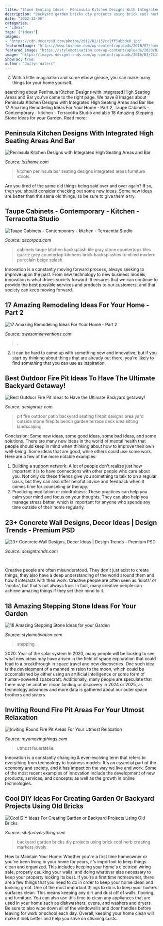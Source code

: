 ```yaml
---
title: "Stone Seating Ideas - Peninsula Kitchen Designs With Integrated High Seating Areas And Bar"
description: "Backyard garden bricks diy projects using brick cool herb creating markers lovely"
date: "2022-12-06"
categories:
- "ideas"
tags: ["ideas"]
images:
- "https://cdn.decorpad.com/photos/2012/02/15/cc2ff1abbde0.jpg"
featuredImage: "https://www.lushome.com/wp-content/uploads/2016/07/home-bar-peninsula-kitchen-design-ideas-11.jpg"
featured_image: "https://stylemotivation.com/wp-content/uploads/2020/02/27-stepping-stones-homebnc.jpg"
image: "https://images.designtrends.com/wp-content/uploads/2016/03/21110335/Cozy-Patio-Concrete-Wall.jpeg"
ShowToc: true
author: "Jazlyn Waters"
---
```



2. With a little imagination and some elbow grease, you can make many things for your home yourself.

	

		
searching about Peninsula Kitchen Designs with Integrated High Seating Areas and Bar you've came to the right page. We have 8 Images about Peninsula Kitchen Designs with Integrated High Seating Areas and Bar like 17 Amazing Remodeling Ideas For Your Home - Part 2, Taupe Cabinets - Contemporary - kitchen - Terracotta Studio and also 18 Amazing Stepping Stone Ideas for your Garden. Read more:
		
    
## Peninsula Kitchen Designs With Integrated High Seating Areas And Bar

<img loading=lazy src="https://www.lushome.com/wp-content/uploads/2016/07/home-bar-peninsula-kitchen-design-ideas-11.jpg" onerror="this.onerror=null;this.src='https://tse1.mm.bing.net/th?id=OIP.zYC0M7DyVxjZxKD4J1tqjQHaE7&amp;pid=15.1';" alt="Peninsula Kitchen Designs with Integrated High Seating Areas and Bar">

_Source: lushome.com_

>kitchen peninsula bar seating designs integrated areas furniture stools. 

	

Are you tired of the same old things being said over and over again? If so, then you should consider checking out some new ideas. Some new ideas are better than the same old things, so be sure to give them a try.

    
## Taupe Cabinets - Contemporary - Kitchen - Terracotta Studio

<img loading=lazy src="https://cdn.decorpad.com/photos/2012/02/15/cc2ff1abbde0.jpg" onerror="this.onerror=null;this.src='https://tse1.mm.bing.net/th?id=OIP.Dz7iOXZLWImQw5cgCzpFIgHaK8&amp;pid=15.1';" alt="Taupe Cabinets - Contemporary - kitchen - Terracotta Studio">

_Source: decorpad.com_

>cabinets taupe kitchen backsplash tile gray stone countertops tiles quartz grey countertop kitchens brick backsplashes tumbled modern porcelain beige splash. 

	

Innovation is a constantly moving forward process, always seeking to improve upon the past. From new technology to new business models, innovation is what drives society forward. It ensures that we can continue to provide the best possible services and products to our customers, and that society can keep moving forward.

    
## 17 Amazing Remodeling Ideas For Your Home - Part 2

<img loading=lazy src="https://www.awesomeinventions.com/wp-content/uploads/2014/10/seating-around-fireplace.jpg" onerror="this.onerror=null;this.src='https://tse1.mm.bing.net/th?id=OIP.l38UXO94-aSdLgHuGcSXnwHaKH&amp;pid=15.1';" alt="17 Amazing Remodeling Ideas For Your Home - Part 2">

_Source: awesomeinventions.com_

>. 

	

2. It can be hard to come up with something new and innovative, but if you start by thinking about things that are already out there, you're likely to find something that you can use as inspiration. 

    
## Best Outdoor Fire Pit Ideas To Have The Ultimate Backyard Getaway!

<img loading=lazy src="http://cdn.designrulz.com/wp-content/uploads/2015/06/fire-pit-patio-Design-Ideas-8.jpg" onerror="this.onerror=null;this.src='https://tse3.mm.bing.net/th?id=OIP.FaT-ISCs_MbA2adgUZpB-wHaJ4&amp;pid=15.1';" alt="Best Outdoor Fire Pit Ideas to Have the Ultimate Backyard getaway!">

_Source: designrulz.com_

>pit fire outdoor patio backyard seating firepit designs area yard outside stone firepits bench garden terrace deck idea sitting landscaping. 

	

Conclusion: Some new ideas, some good ideas, some bad ideas, and some solutions.
There are many new ideas in the world of mental health that people should keep in mind when thinking about how to improve their own well-being. Some ideas that are good, while others could use some work. Here are a few of the more notable examples: 
1) Building a support network: A lot of people don't realize just how important it is to have connections with other people who care about you. Not only do these friends give you something to talk to on a regular basis, but they can also offer helpful advice and feedback when it comes time for counseling or therapy. 
2) Practicing meditation or mindfulness: These practices can help you calm your mind and focus on your thoughts. They can also help you manage stress better, which is important for anyone who spends any time outside of their home regularly.

    
## 23+ Concrete Wall Designs, Decor Ideas | Design Trends - Premium PSD

<img loading=lazy src="https://images.designtrends.com/wp-content/uploads/2016/03/21110335/Cozy-Patio-Concrete-Wall.jpeg" onerror="this.onerror=null;this.src='https://tse3.mm.bing.net/th?id=OIP.A515RlTHqqZHNI_WF7hOCwHaLG&amp;pid=15.1';" alt="23+ Concrete Wall Designs, Decor Ideas | Design Trends - Premium PSD">

_Source: designtrends.com_

>. 

	

Creative people are often misunderstood. They don't just exist to create things, they also have a deep understanding of the world around them and how it interacts with their work. Creative people are often seen as 'idiots' or 'noobs', but that's not always true. In fact, many creative people can achieve amazing things if they set their mind to it.

    
## 18 Amazing Stepping Stone Ideas For Your Garden

<img loading=lazy src="https://stylemotivation.com/wp-content/uploads/2020/02/27-stepping-stones-homebnc.jpg" onerror="this.onerror=null;this.src='https://tse3.mm.bing.net/th?id=OIP.wwdsX_ECKu1l-cvaY_tgCwHaLI&amp;pid=15.1';" alt="18 Amazing Stepping Stone Ideas for your Garden">

_Source: stylemotivation.com_

>stepping. 

	

2020: Year of the solar system
In 2020, many people will be looking to see what new ideas may have arisen in the field of space exploration that could lead to a breakthrough in space travel and new discoveries. One such idea is the development of a manned mission to the moon, which could be accomplished by either using an artificial intelligence or some form of human-powered spacecraft. Additionally, many people are speculate that there may be another moon landing or discovery in 2024 or 2025, as technology advances and more data is gathered about our outer space brothers and sisters.

    
## Inviting Round Fire Pit Areas For Your Utmost Relaxation

<img loading=lazy src="https://myamazingthings.com/wp-content/uploads/2017/05/feuerstelle-bauen-steine22-feuerstelle-designs-im-garten-den-patio-bereich-gemtlich-gestalten-1024x767.jpg" onerror="this.onerror=null;this.src='https://tse3.mm.bing.net/th?id=OIP.Mjo0OpjC9Tw5USalI3ZRdwHaFj&amp;pid=15.1';" alt="Inviting Round Fire Pit Areas For Your Utmost Relaxation">

_Source: myamazingthings.com_

>utmost feuerstelle. 

	

Innovation is a constantly changing & ever-evolving term that refers to everything from technology to business models. It's an essential part of the economy and society, and it has impact on the way we live and work. Some of the most recent examples of innovation include the development of new products, services, and concepts; as well as the growth in online technologies.

    
## Cool DIY Ideas For Creating Garden Or Backyard Projects Using Old Bricks

<img loading=lazy src="http://siteforeverything.com/wp-content/uploads/2017/05/Brick-Backyard-19.jpg" onerror="this.onerror=null;this.src='https://tse2.mm.bing.net/th?id=OIP.ps69uhH6E8xu68T_V6qaAAHaLZ&amp;pid=15.1';" alt="Cool DIY Ideas For Creating Garden or Backyard Projects Using Old Bricks">

_Source: siteforeverything.com_

>backyard garden bricks diy projects using brick cool herb creating markers lovely. 

	

How to Maintain Your Home: Whether you're a first time homeowner or you've been living in your home for years, it's important to keep things clean and organized. This includes keeping your home's electrical wiring safe, properly caulking your walls, and doing whatever else necessary to keep your property looking its best.
If you're a first time homeowner, there are a few things that you need to do in order to keep your home clean and looking great. One of the most important things to do is to keep your home’s surfaces clean. This means keeping any dirt and dust off of walls, flooring, and furniture. You can also use this time to clean any appliances that are used in your home such as dishwashers, ovens, and washers and dryers. Be sure to also wipe down all of the windowsills and door handles before leaving for work or school each day. Overall, keeping your home clean will make it look better and help you save on cleaning costs.

